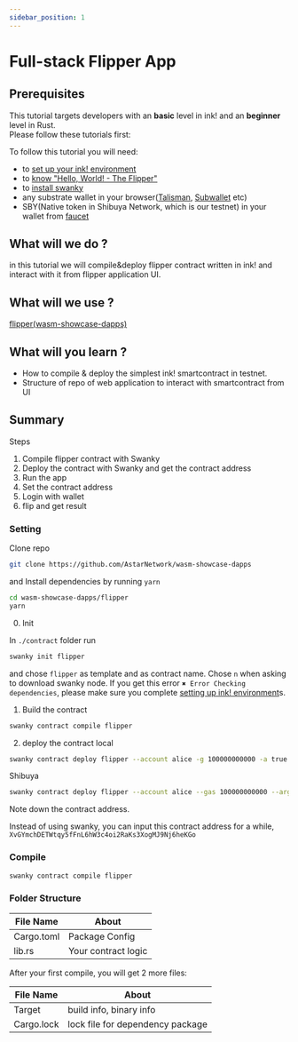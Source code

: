 ```yaml
---
sidebar_position: 1
---
```

# Full-stack Flipper App
## Prerequisites

This tutorial targets developers with an **basic** level in ink! and an **beginner** level in Rust.   
Please follow these tutorials first:

To follow this tutorial you will need:
- to [set up your ink! environment](../../XVM%20and%20WASM/setup_your_ink_environment.md)
- to [know "Hello, World! - The Flipper"](https://paritytech.github.io/ink/)
- to [install swanky](../../../wasm/sc-dev/swanky/)
- any substrate wallet in your browser([Talisman](https://www.talisman.xyz/), [Subwallet](https://subwallet.app/) etc)
- SBY(Native token in Shibuya Network, which is our testnet) in your wallet from [faucet](https://portal.astar.network/#/shibuya-testnet/assets)

## What will we do ?

in this tutorial we will compile&deploy flipper contract written in ink! and interact with it from flipper application UI.

## What will we use ?

[flipper(wasm-showcase-dapps)](https://github.com/AstarNetwork/wasm-showcase-dapps/tree/main/flipper)   

## What will you learn ?

- How to compile & deploy the simplest ink! smartcontract in testnet.
- Structure of repo of web application to interact with smartcontract from UI

## Summary

Steps
1. Compile flipper contract with Swanky
2. Deploy the contract with Swanky and get the contract address
3. Run the app
4. Set the contract address
5. Login with wallet
6. flip and get result

### Setting

Clone repo 

```bash
git clone https://github.com/AstarNetwork/wasm-showcase-dapps
```
and Install dependencies by running `yarn`
```bash
cd wasm-showcase-dapps/flipper
yarn
```

0. Init

In `./contract` folder run
```bash
swanky init flipper
```
and chose `flipper` as template and as contract name. Chose `n` when asking to download swanky node.
If you get this error `✖ Error Checking dependencies`, please make sure you complete [setting up ink! environment](../../XVM%20and%20WASM/setup_your_ink_environment.md)s.
<!--
1. Start the local node

- `cd flipper`
- `swanky node start`
-->
1. Build the contract

```bash
swanky contract compile flipper
```

2. deploy the contract
local
```bash
swanky contract deploy flipper --account alice -g 100000000000 -a true
```
Shibuya
```bash
swanky contract deploy flipper --account alice --gas 100000000000 --args true --network shibuya
```

Note down the contract address.

Instead of using swanky, you can input this contract address for a while,
`XvGYmchDETWtqy5fFnL6hW3c4oi2RaKs3XogMJ9Nj6heKGo`

### Compile
```rust
swanky contract compile flipper
```

### Folder Structure
| File Name                                                                   | About                     |
|----------------------------------------------------------------------------|--------------------------------|
| Cargo.toml              | Package Config       |          
|  lib.rs |  Your contract logic |

After your first compile, you will get 2 more files:

| File Name                                                                   | About                     |
|----------------------------------------------------------------------------|--------------------------------|
| Target              | build info, binary info       |          
|  Cargo.lock |  lock file for dependency package |
